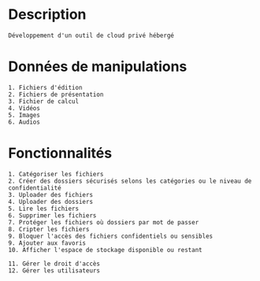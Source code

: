 Description
===========

    Développement d'un outil de cloud privé hébergé

Données de manipulations
========================

    1. Fichiers d'édition
    2. Fichiers de présentation
    3. Fichier de calcul
    4. Vidéos
    5. Images
    6. Audios


Fonctionnalités
===============

    1. Catégoriser les fichiers
    2. Créer des dossiers sécurisés selons les catégories ou le niveau de confidentialité
    3. Uploader des fichiers  
    4. Uploader des dossiers
    5. Lire les fichiers
    6. Supprimer les fichiers
    7. Protéger les fichiers où dossiers par mot de passer
    8. Cripter les fichiers
    9. Bloquer l'accès des fichiers confidentiels ou sensibles
    9. Ajouter aux favoris
    10. Afficher l'espace de stockage disponible ou restant

    11. Gérer le droit d'accès
    12. Gérer les utilisateurs
